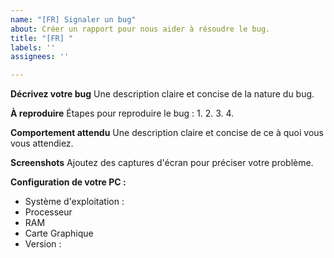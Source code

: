 ```yaml
---
name: "[FR] Signaler un bug"
about: Créer un rapport pour nous aider à résoudre le bug.
title: "[FR] "
labels: ''
assignees: ''

---
```


**Décrivez votre bug**
Une description claire et concise de la nature du bug.

**À reproduire**
Étapes pour reproduire le bug : 
1. 
2. 
3. 
4. 

**Comportement attendu**
Une description claire et concise de ce à quoi vous vous attendiez.

**Screenshots**
Ajoutez des captures d'écran pour préciser votre problème.

**Configuration de votre PC :**
 - Système d'exploitation :
 - Processeur
 - RAM
 - Carte Graphique
 - Version :
